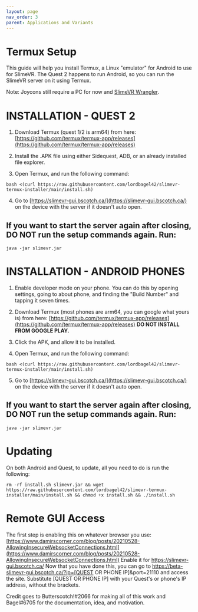 ```yaml
---
layout: page
nav_order: 3
parent: Applications and Variants
---
```


# Termux Setup

This guide will help you install Termux, a Linux "emulator" for Android to use for SlimeVR. The Quest 2 happens to run Android, so you can run the SlimeVR server on it using Termux.

Note: Joycons still require a PC for now and [SlimeVR Wrangler](https://github.com/carl-anders/slimevr-wrangler).

# INSTALLATION - QUEST 2

1. Download Termux (quest 1/2 is arm64) from here: [https://github.com/termux/termux-app/releases](https://github.com/termux/termux-app/releases)

2. Install the .APK file using either Sidequest, ADB, or an already installed file explorer.

3. Open Termux, and run the following command:

```
bash <(curl https://raw.githubusercontent.com/lordbagel42/slimevr-termux-installer/main/install.sh)
```

4. Go to [https://slimevr-gui.bscotch.ca/](https://slimevr-gui.bscotch.ca/) on the device with the server if it doesn't auto open.

## If you want to start the server again after closing, DO NOT run the setup commands again. Run:

```
java -jar slimevr.jar
```

# INSTALLATION - ANDROID PHONES

1. Enable developer mode on your phone. You can do this by opening settings, going to about phone, and finding the "Build Number" and tapping it seven times.

2. Download Termux (most phones are arm64, you can google what yours is) from here: [https://github.com/termux/termux-app/releases](https://github.com/termux/termux-app/releases)
   **DO NOT INSTALL FROM GOOGLE PLAY.**

3. Click the APK, and allow it to be installed.

4. Open Termux, and run the following command:

```
bash <(curl https://raw.githubusercontent.com/lordbagel42/slimevr-termux-installer/main/install.sh)
```

5. Go to [https://slimevr-gui.bscotch.ca/](https://slimevr-gui.bscotch.ca/) on the device with the server if it doesn't auto open.

## If you want to start the server again after closing, DO NOT run the setup commands again. Run:

```
java -jar slimevr.jar
```

# Updating

On both Android and Quest, to update, all you need to do is run the following:

```
rm -rf install.sh slimevr.jar && wget https://raw.githubusercontent.com/lordbagel42/slimevr-termux-installer/main/install.sh && chmod +x install.sh && ./install.sh
```

# Remote GUI Access

The first step is enabling this on whatever browser you use: [https://www.damirscorner.com/blog/posts/20210528-AllowingInsecureWebsocketConnections.html](https://www.damirscorner.com/blog/posts/20210528-AllowingInsecureWebsocketConnections.html)
Enable it for https://slimevr-gui.bscotch.ca/
Now that you have done this, you can go to https://beta-slimevr-gui.bscotch.ca/?ip=[QUEST OR PHONE IP]&port=21110 and access the site. Substitute [QUEST OR PHONE IP] with your Quest's or phone's IP address, without the brackets.

Credit goes to Butterscotch!#2066 for making all of this work and Bagel#6705 for the documentation, idea, and motivation.
